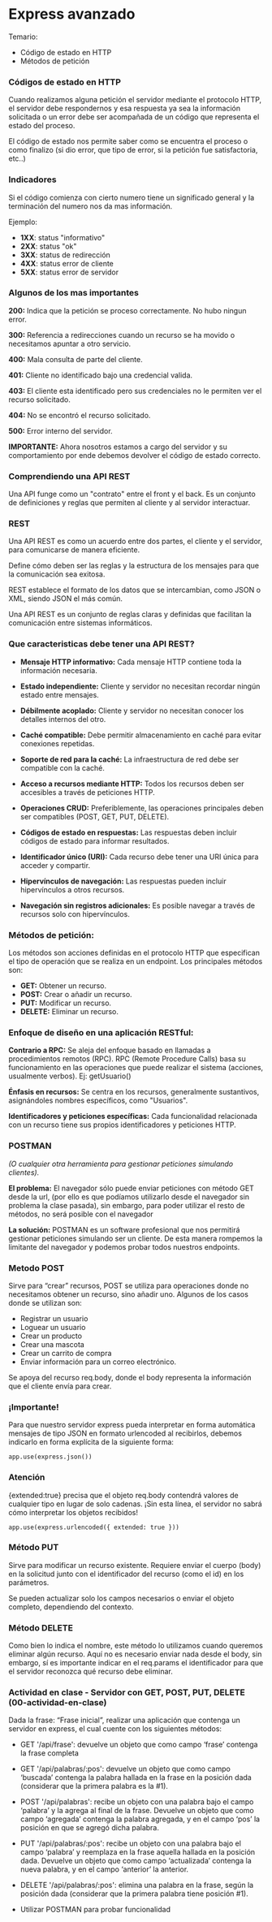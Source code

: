 # Express avanzado

Temario: 
- Código de estado en HTTP
- Métodos de petición

### Códigos de estado en HTTP

Cuando realizamos alguna petición el servidor mediante el protocolo HTTP, el servidor debe respondernos y esa respuesta ya sea la información solicitada o un error debe ser acompañada de un código que representa el estado del proceso.

El código de estado nos permite saber como se encuentra el proceso o como finalizo (si dio error, que tipo de error, si la petición fue satisfactoria, etc..)

### Indicadores

Si el código comienza con cierto numero tiene un significado general y la terminación del numero nos da mas información. 

Ejemplo:

- **1XX**: status "informativo"
- **2XX**: status "ok"
- **3XX**: status de redirección
- **4XX**: status error de cliente
- **5XX**: status error de servidor


### Algunos de los mas importantes

**200:** Indica que la petición se proceso correctamente. No hubo ningun error.

**300:** Referencia a redirecciones cuando un recurso se ha movido o necesitamos apuntar a otro servicio.

**400:** Mala consulta de parte del cliente.

**401:** Cliente no identificado bajo una credencial valida.

**403:** El cliente esta identificado pero sus credenciales no le permiten ver el recurso solicitado.

**404:** No se encontró el recurso solicitado.

**500:** Error interno del servidor.

**IMPORTANTE:** Ahora nosotros estamos a cargo del servidor y su comportamiento por ende debemos devolver el código de estado correcto.


### Comprendiendo una API REST

Una API funge como un "contrato" entre el front y el back. Es un conjunto de definiciones y reglas que permiten al cliente y al servidor interactuar.


### REST

Una API REST es como un acuerdo entre dos partes, el cliente y el servidor, para comunicarse de manera eficiente. 

Define cómo deben ser las reglas y la estructura de los mensajes para que la comunicación sea exitosa. 

REST establece el formato de los datos que se intercambian, como JSON o XML, siendo JSON el más común. 

Una API REST es un conjunto de reglas claras y definidas que facilitan la comunicación entre sistemas informáticos.


### Que caracteristicas debe tener una API REST?

- **Mensaje HTTP informativo:** Cada mensaje HTTP contiene toda la información necesaria.

- **Estado independiente:** Cliente y servidor no necesitan recordar ningún estado entre mensajes.

- **Débilmente acoplado:** Cliente y servidor no necesitan conocer los detalles internos del otro.

- **Caché compatible:** Debe permitir almacenamiento en caché para evitar conexiones repetidas.

- **Soporte de red para la caché:** La infraestructura de red debe ser compatible con la caché.

- **Acceso a recursos mediante HTTP:** Todos los recursos deben ser accesibles a través de peticiones HTTP.

- **Operaciones CRUD:** Preferiblemente, las operaciones principales deben ser compatibles (POST, GET, PUT, DELETE).

- **Códigos de estado en respuestas:** Las respuestas deben incluir códigos de estado para informar resultados.

- **Identificador único (URI):** Cada recurso debe tener una URI única para acceder y compartir.

- **Hipervínculos de navegación:** Las respuestas pueden incluir hipervínculos a otros recursos.

- **Navegación sin registros adicionales:** Es posible navegar a través de recursos solo con hipervínculos.

### Métodos de petición:

Los métodos son acciones definidas en el protocolo HTTP que especifican el tipo de operación que se realiza en un endpoint. Los principales métodos son:

- **GET:** Obtener un recurso.
- **POST:** Crear o añadir un recurso.
- **PUT:** Modificar un recurso.
- **DELETE:** Eliminar un recurso.

### Enfoque de diseño en una aplicación RESTful:

**Contrario a RPC:** Se aleja del enfoque basado en llamadas a procedimientos remotos (RPC). RPC (Remote Procedure Calls) basa su funcionamiento en las operaciones que puede realizar el sistema (acciones, usualmente verbos). Ej: getUsuario()

**Énfasis en recursos:** Se centra en los recursos, generalmente sustantivos, asignándoles nombres específicos, como "Usuarios".

**Identificadores y peticiones específicas:** Cada funcionalidad relacionada con un recurso tiene sus propios identificadores y peticiones HTTP.

### POSTMAN
*(O cualquier otra herramienta para gestionar peticiones simulando clientes).*

**El problema:** El navegador sólo puede enviar peticiones con método GET desde la url, (por ello es que podíamos utilizarlo desde el navegador sin problema la clase pasada), sin embargo, para poder utilizar el resto de métodos, no será posible con el navegador

**La solución:** POSTMAN es un software profesional que nos permitirá gestionar peticiones simulando ser un cliente. De esta manera rompemos la limitante del navegador y podemos probar todos nuestros endpoints. 

### Metodo POST

Sirve para “crear” recursos, POST se utiliza para operaciones donde no necesitamos obtener un recurso, sino añadir uno. Algunos de los casos donde se utilizan son:

- Registrar un usuario
- Loguear un usuario
- Crear un producto
- Crear una mascota
- Crear un carrito de compra
- Enviar información para un correo electrónico. 

Se apoya del recurso req.body, donde el body representa la información que el cliente envía para crear. 

### ¡Importante!

Para que nuestro servidor express pueda interpretar en forma automática mensajes de tipo JSON en formato urlencoded al recibirlos, debemos indicarlo en forma explícita de la siguiente forma:

`app.use(express.json())`

### Atención

{extended:true} precisa que el objeto req.body contendrá valores de cualquier tipo en lugar de solo cadenas. 
¡Sin esta línea, el servidor no sabrá cómo interpretar los objetos recibidos!

`app.use(express.urlencoded({ extended: true }))`

### Método PUT

Sirve para modificar un recurso existente.
Requiere enviar el cuerpo (body) en la solicitud junto con el identificador del recurso (como el id) en los parámetros.

Se pueden actualizar solo los campos necesarios o enviar el objeto completo, dependiendo del contexto.


### Método DELETE

Como bien lo indica el nombre, este método lo utilizamos cuando queremos eliminar algún recurso. Aquí no es necesario enviar nada desde el body, sin embargo, sí es importante indicar en el req.params el identificador para que el servidor reconozca qué recurso debe eliminar.


### Actividad en clase - Servidor con GET, POST, PUT, DELETE (00-actividad-en-clase)

Dada la frase: “Frase inicial”, realizar una aplicación que contenga un servidor en express, el cual cuente con los siguientes métodos: 

- GET '/api/frase': devuelve un objeto que como campo ‘frase’ contenga la frase completa

- GET '/api/palabras/:pos': devuelve un objeto que como campo ‘buscada’ contenga la palabra hallada en la frase en la posición dada (considerar que la primera palabra es la #1).

- POST '/api/palabras': recibe un objeto con una palabra bajo el campo ‘palabra’ y la agrega al final de la frase. Devuelve un objeto que como campo ‘agregada’ contenga la palabra agregada, y en el campo ‘pos’ la posición en que se agregó dicha palabra.

- PUT '/api/palabras/:pos': recibe un objeto con una palabra bajo el campo ‘palabra’ y reemplaza en la frase aquella hallada en la posición dada. Devuelve un objeto que como campo ‘actualizada’ contenga la nueva palabra, y en el campo ‘anterior’ la anterior.

- DELETE '/api/palabras/:pos': elimina una palabra en la frase, según la posición dada (considerar que la primera palabra tiene posición #1).

- Utilizar POSTMAN para probar funcionalidad
